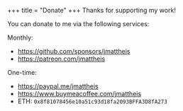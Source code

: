 +++
title = "Donate"
+++
Thanks for supporting my work!

You can donate to me via the following services:

Monthly:
- https://github.com/sponsors/jmattheis
- https://patreon.com/jmattheis

One-time:
- https://paypal.me/jmattheis
- https://www.buymeacoffee.com/jmattheis
- ETH: `0x8f81078456e10a51c93d18fa2093BFFA3D8fA273`

